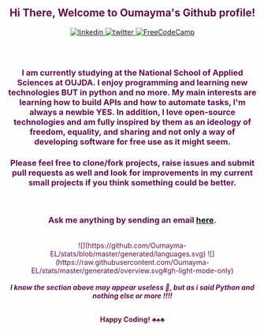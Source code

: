 <div align="center">
<h2><FONT COLOR="#61114d"> Hi There, Welcome to Oumayma's Github profile! </h2>
<a href="https://www.linkedin.com/in/oumayma-el-fahsi-b0472620a/" target="_blank">
<img src=https://img.shields.io/badge/linkedin-%2300acee.svg?color=405DE6&style=for-the-badge&logo=linkedin&logoColor=white alt=linkedin style="margin-bottom: 7px;" />
</a>
<a href="https://twitter.com/OumaymaEL_" target="_blank">
<img src=https://img.shields.io/badge/twitter-%2300acee.svg?color=1DA1F2&style=for-the-badge&logo=twitter&logoColor=white alt=twitter style="margin-bottom: 7px;" />
</a>
  <a href="https://www.freecodecamp.org/jong-oum" target="_blank">
<img src="https://img.shields.io/badge/Freecodecamp-%23123.svg?&style=for-the-badge&logo=freecodecamp&logoColor=green" alt=FreeCodeCamp style="margin-bottom: 7px;" />
</a>
<br />
<!-- <img src="https://github.com/Oumayma-EL/Oumayma-EL/blob/main/pngegg%20(1).png" alt="Oumayma's Profile Image" style="width:600px;height:450px;"> -->
<br />
<br />
  <h3>
I am currently studying at the National School of Applied Sciences at OUJDA. I enjoy programming and learning new technologies BUT in python and no more. My main interests are learning how to build APIs and how to automate tasks, I'm always a newbie YES. In addition, I love open-source technologies and am fully inspired by them as an ideology of freedom, equality, and sharing and not only a way of developing software for free use as it might seem.</h3>
<h3>
Please feel free to clone/fork projects, raise issues and submit pull requests as well and look for improvements in my current small projects if you think something could be better.</h3><br />
<h3>Ask me anything by sending an email <a href="mailto:oumayma.elfahsi@ump.ac.ma"><b>here</b></a>.</h3>
<br />
![](https://github.com/Oumayma-EL/stats/blob/master/generated/languages.svg)
![](https://raw.githubusercontent.com/Oumayma-EL/stats/master/generated/overview.svg#gh-light-mode-only)
<br />

<br />
  <strong><i>I know the section above may appear useless 🤣, but as i said Python and nothing else or more !!!!</i></strong>
<br />
<br />

**Happy Coding!** ♣♠♣

